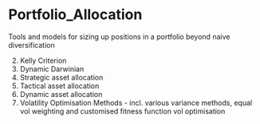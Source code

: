# Portfolio_Allocation
Tools and models for sizing up positions in a portfolio beyond naive diversification


2. Kelly Criterion
3. Dynamic Darwinian
4. Strategic asset allocation
5. Tactical asset allocation
6. Dynamic asset allocation
7. Volatility Optimisation Methods - incl. various variance methods, equal vol weighting and customised fitness function vol optimisation

